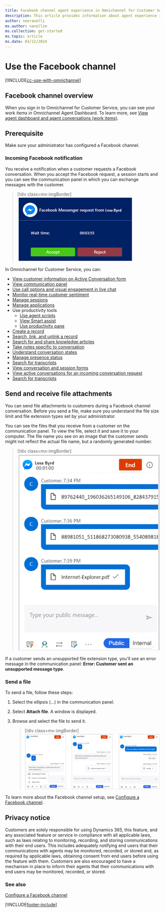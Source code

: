 ```yaml
---
title: Facebook channel agent experience in Omnichannel for Customer Service
description: This article provides information about agent experience in handling conversation requests that come from the Facebook channel in Omnichannel for Customer Service.
author: neeranelli
ms.author: nenellim
ms.collection: get-started
ms.topic: article
ms.date: 03/12/2024
---
```


# Use the Facebook channel

[!INCLUDE[cc-use-with-omnichannel](../../includes/cc-use-with-omnichannel.md)]

## Facebook channel overview

When you sign in to Omnichannel for Customer Service, you can see your work items in Omnichannel Agent Dashboard. To learn more, see [View agent dashboard and agent conversations (work items)](oc-agent-dashboard.md).

## Prerequisite

Make sure your administrator has configured a Facebook channel.

### Incoming Facebook notification

You receive a notification when a customer requests a Facebook conversation. When you accept the Facebook request, a session starts and you can see the communication panel in which you can exchange messages with the customer.

> [!div class=mx-imgBorder]
> ![Facebook chat agent notification.](../media/fb-agent-notif.png "Facebook chat agent notification")

In Omnichannel for Customer Service, you can:

- [View customer information on Active Conversation form](oc-customer-summary.md)
- [View communication panel](oc-conversation-control.md)
- [Use call options and visual engagement in live chat](call-options-visual-engagement.md)
- [Monitor real-time customer sentiment](oc-monitor-real-time-customer-sentiment-sessions.md)
- [Manage sessions](oc-manage-sessions.md)
- [Manage applications](oc-manage-applications.md)
- Use productivity tools
    - [Use agent scripts](oc-agent-scripts.md)
    - [View Smart assist](oc-smart-assist.md)
    - [Use productivity pane](../administer/productivity-pane.md)
- [Create a record](oc-create-record.md)
- [Search, link, and unlink a record](oc-search-link-unlink-record.md)
- [Search for and share knowledge articles](../oc-search-knowledge-articles.md)
- [Take notes specific to conversation](oc-take-notes.md)
- [Understand conversation states](oc-conversation-state.md)
- [Manage presence status](oc-manage-presence-status.md)
- [Search for transcripts](oc-search-transcipts.md)
- [View conversation and session forms](oc-view-activity-types.md)
- [View active conversations for an incoming conversation request](oc-view-customer-summary-incoming-conversation-request.md)
- [Search for transcripts](oc-search-transcipts.md)

## Send and receive file attachments

You can send file attachments to customers during a Facebook channel conversation. Before you send a file, make sure you understand the file size limit and file extension types set by your administrator. 

You can see the files that you receive from a customer on the communication panel. To view the file, select it and save it to your computer. The file name you see on an image that the customer sends might not reflect the actual file name, but a randomly generated number.

   > [!div class=mx-imgBorder]
   > ![Facebook attachment.](../media/fb-receive-file1.png "Facebook attachment")

If a customer sends an unsupported file extension type, you'll see an error message in the communication panel: **Error: Customer sent an unsupported message type**.

### Send a file

To send a file, follow these steps:

1. Select the ellipsis (...) in the communication panel.

2. Select **Attach file**. A window is displayed.

3. Browse and select the file to send it.

    > [!div class=mx-imgBorder]
    > ![Send a file.](../media/fb-attach.png "Send a file")

To learn more about the Facebook channel setup, see [Configure a Facebook channel](../administer/configure-facebook-channel.md).

## Privacy notice

Customers are solely responsible for using Dynamics 365, this feature, and any associated feature or service in compliance with all applicable laws, such as laws relating to monitoring, recording, and storing communications with their end users. This includes adequately notifying end users that their communications with agents may be monitored, recorded, or stored and, as required by applicable laws, obtaining consent from end users before using the feature with them. Customers are also encouraged to have a mechanism in place to inform their agents that their communications with end users may be monitored, recorded, or stored.

### See also

[Configure a Facebook channel](../administer/configure-facebook-channel.md)  


[!INCLUDE[footer-include](../../includes/footer-banner.md)]
